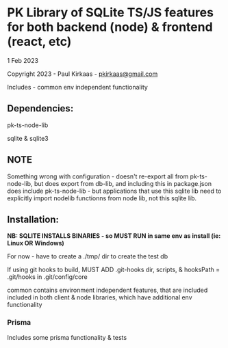 # PK Library of SQLite TS/JS features for both backend (node) & frontend (react, etc)

1 Feb 2023

Copyright 2023 - Paul Kirkaas - pkirkaas@gmail.com

Includes - common env independent functionality

## Dependencies:

pk-ts-node-lib

sqlite & sqlite3

## NOTE

Something wrong with configuration - doesn't re-export all from pk-ts-node-lib, but does export from db-lib, and including this in package.json does include pk-ts-node-lib - but applications that use this sqlite lib need to explicitly import nodelib functionns from node lib, not this sqlite lib.


## Installation:

**NB: SQLITE INSTALLS BINARIES - so MUST RUN in same env as install (ie: Linux OR Windows)**

For now - have to create a ./tmp/ dir to create the test db

If using git hooks to build, MUST ADD .git-hooks dir, scripts, & hooksPath = .git/hooks in .git/config/core

common contains environment independent features, that are included included in both client & node libraries, which have additional env functionality

### Prisma

Includes some prisma functionality & tests